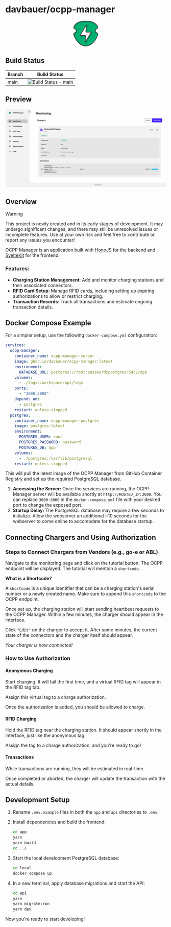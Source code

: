 # davbauer/ocpp-manager

<div style="text-align: center;">
  <img src="./assets/Logo.svg" alt="OCPP Manager Logo" height="80">
</div>

## Build Status

| Branch | Build Status                                                                                                                 |
| ------ | ---------------------------------------------------------------------------------------------------------------------------- |
| main   | ![Build Status - main](https://github.com/davbauer/ocpp-manager/actions/workflows/push-image-main.yml/badge.svg?branch=main) |

## Preview

![Preview](./assets/preview.webp)

## Overview

> [!WARNING]  
> This project is newly created and in its early stages of development. It may undergo significant changes, and there may still be unresolved issues or incomplete features.
> Use at your own risk and feel free to contribute or report any issues you encounter!

OCPP Manager is an application built with [HonoJS](https://hono.dev/) for the backend and [SvelteKit](https://svelte.dev/) for the frontend.

### Features:

- **Charging Station Management**: Add and monitor charging stations and their associated connectors.
- **RFID Card Setup**: Manage RFID cards, including setting up expiring authorizations to allow or restrict charging.
- **Transaction Records**: Track all transactions and estimate ongoing transaction details.

## Docker Compose Example

For a simpler setup, use the following `docker-compose.yml` configuration:

```yaml
services:
  ocpp-manager:
    container_name: ocpp-manager-server
    image: ghcr.io/davbauer/ocpp-manager:latest
    environment:
      DATABASE_URL: postgres://root:password@postgres:5432/app
    volumes:
      - ./logs:/workspace/api/logs
    ports:
      - "3000:3000"
    depends_on:
      - postgres
    restart: unless-stopped
  postgres:
    container_name: ocpp-manager-postgres
    image: postgres:latest
    environment:
      POSTGRES_USER: root
      POSTGRES_PASSWORD: password
      POSTGRES_DB: app
    volumes:
      - ./postgres:/var/lib/postgresql
    restart: unless-stopped
```

This will pull the latest image of the OCPP Manager from GitHub Container Registry and set up the required PostgreSQL database.

1. **Accessing the Server:** Once the services are running, the OCPP Manager server will be available shortly at `http://HOSTED_IP:3000`. You can replace `3000:3000` in the `docker-compose.yml` file with your desired port to change the exposed port.
2. **Startup Delay:** The PostgreSQL database may require a few seconds to initialize. Allow the webserver an additional ~10 seconds for the webserver to come online to accomodate for the database startup.

## Connecting Chargers and Using Authorization

### Steps to Connect Chargers from Vendors (e.g., go-e or ABL)

Navigate to the monitoring page and click on the tutorial button.
The OCPP endpoint will be displayed. The tutorial will mention a `shortcode`.

**What is a Shortcode?**

A `shortcode` is a unique identifier that can be a charging station's serial number or a newly created name. Make sure to append this `shortcode` to the OCPP endpoint.

Once set up, the charging station will start sending heartbeat requests to the OCPP Manager. Within a few minutes, the charger should appear in the interface.

Click `"Edit"` on the charger to accept it. After some minutes, the current state of the connectors and the charger itself should appear.

_Your charger is now connected!_

### How to Use Authorization

#### Anonymous Charging

Start charging. It will fail the first time, and a virtual RFID tag will appear in the RFID tag tab.

Assign this virtual tag to a charge authorization.

Once the authorization is added, you should be allowed to charge.

#### RFID Charging

Hold the RFID tag near the charging station. It should appear shortly in the interface, just like the anonymous tag.

Assign the tag to a charge authorization, and you're ready to go!

#### Transactions

While transactions are running, they will be estimated in real-time.

Once completed or aborted, the charger will update the transaction with the actual details.

## Development Setup

1. Rename `.env.example` files in both the `app` and `api` directories to `.env`.

2. Install dependencies and build the frontend:

   ```bash
   cd app
   yarn
   yarn build
   cd ../
   ```

3. Start the local development PostgreSQL database:

   ```bash
   cd local
   docker compose up
   ```

4. In a new terminal, apply database migrations and start the API:

   ```bash
   cd api
   yarn
   yarn migrate:run
   yarn dev
   ```

Now you're ready to start developing!
